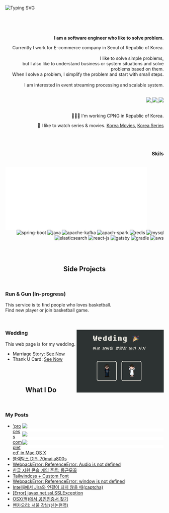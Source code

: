 ![Typing SVG](https://readme-typing-svg.herokuapp.com/?lines=Hello,+I'm+Changkwon+😎&height=150&width=1024&size=36&color=EBDBB2&background=282828&center=true&vCenter=true&multiline=false&duration=2000&pause=0)

<div align=right>
  <br/>
  <br/>  
  <br/>
  
  **I am a software engineer who like to solve problem.**<br/>
  
  Currently I work for E-commerce company in Seoul of Republic of Korea.<br/>
  <br/>
  I like to solve simple problems,<br/>
  but I also like to understand business or system situations and solve problems based on them.<br/>
  When I solve a problem, I simplify the problem and start with small steps.<br/>
  <br/>
  I am interested in event streaming processing and scalable system.<br/>
  <br/>
  
  <a href="https://about.spearkkk.dev/en/" target="_blank">
    <img src="https://img.shields.io/badge/website-305D61.svg?&style=for-the-badge&logo=About.me&logoColor=ffffff&labelColor=305D61&logoWidth=20"/>
  </a>
  <a href="https://www.linkedin.com/in/changkwon-jeong-754376135/" target="_blank">
    <img src="https://img.shields.io/badge/LinkedIn-305D61.svg?&style=for-the-badge&logo=linkedin&logoColor=ffffff&labelColor=305D61&logoWidth=20"/>
  </a>
  <a href="https://github.com/spearkkk/about-me/blob/7e1b9159af9aa7ac75d6e3e095b3c0f52929a6e3/static/resume.pdf" target="_blank">
    <img src="https://img.shields.io/badge/resume-305D61.svg?&style=for-the-badge&logo=ReadtheDocs&logoColor=ffffff&labelColor=305D61&logoWidth=20"/>
  </a>
  
  <br/>
  <br/>
  
  👨🏼‍💻 I'm working CPNG in Republic of Korea.
  <br/>
  
  🍿 I like to watch series & movies. [Korea Movies](http://www.imdb.com/list/ls561052842/), [Korea Series](http://www.imdb.com/list/ls561052813/)
  
  <br/>
</div>

<div align=right>
  <br/>
  <h3>Skils</h3>
  <br/>
  <img align=left width=450 height=200 src="./nothing.png"/>
  
![spring-boot](https://img.shields.io/badge/Spring_Boot-F2F4F9?style=for-the-badge&logo=spring-boot)
![java](https://img.shields.io/badge/Java-ED8B00?style=for-the-badge&logo=java&logoColor=white)
![apache-kafka](https://img.shields.io/badge/Apache_Kafka-231F20?style=for-the-badge&logo=apache-kafka&logoColor=white)
![apach-spark](https://img.shields.io/badge/Apache_Spark-FFFFFF?style=for-the-badge&logo=apachespark&logoColor=#E35A16)
![redis](https://img.shields.io/badge/redis-CC0000.svg?&style=for-the-badge&logo=redis&logoColor=white)
![mysql](https://img.shields.io/badge/MySQL-005C84?style=for-the-badge&logo=mysql&logoColor=white)
![elasticsearch](https://img.shields.io/badge/Elastic_Search-005571?style=for-the-badge&logo=elasticsearch&logoColor=white)
![react-js](https://img.shields.io/badge/React-20232A?style=for-the-badge&logo=react&logoColor=61DAFB)
![gatsby](https://img.shields.io/badge/Gatsby-663399?style=for-the-badge&logo=gatsby&logoColor=white)
![gradle](https://img.shields.io/badge/gradle-02303A?style=for-the-badge&logo=gradle&logoColor=white)
![aws](https://img.shields.io/badge/Amazon_AWS-FF9900?style=for-the-badge&logo=amazonaws&logoColor=white)
  <br/>
</div>

<div align=center>
  <br/>
  <br/>
  
  ## Side Projects
  
  <br/>
</div>
  
<div>

  <div>
  
  ### Run & Gun (In-progress)
  This service is to find people who loves basketball.  
  Find new player or join basketball game.  
  
  </div>

  <br/>

  <div>
    
  <img align=right height=200 src="./wedding.jpeg"/>

  ### Wedding
  This web page is for my wedding.

  - Marriage Story: [See Now](https://wedding.spearkkk.dev/)
  - Thank U Card: [See Now](https://after-wedding.spearkkk.dev/)
  
  </div>
  
</div>  

<div align=center>
  <br/>
  <br/>
  
  ## What I Do
  
  <br/>
</div>
  
<div align=left>
  
  <div>
    
  ### My Posts
    
  </div>
  
  <img align=right width=450 src="https://spotify-readme-spearkkk.vercel.app/api?scan=true&rainbow=true&theme=dark"/>
  <img align=right width=450 height=10 src="./nothing.png"/>
  <img align=right width=450 src="https://leetcard.jacoblin.cool/spearkkk?theme=nord&font=Nanum%20Gothic%20Coding&ext=activity"/>
  <img align=right width=450 height=10 src="./nothing.png"/>
  <img align=right width=450 src="https://github-readme-stats.vercel.app/api?username=spearkkk&count_private=true&show_icons=true&theme=gruvbox&custom_title=Github%20Activity&hide_rank=true&line_height=25&show_owner=false"/>
  <img align=right width=450 height=10 src="./nothing.png"/>
  
  <!-- BLOGPOSTS:START -->
- ['process completed' in Mac OS X](https://spearkkk.dev/entry/process-completed-in-Mac-OS-X)
- [블랙박스 DIY: 70mai a800s](https://spearkkk.dev/entry/%EB%B8%94%EB%9E%99%EB%B0%95%EC%8A%A4-DIY-70mai-a800s)
- [WebpackError: ReferenceError: Audio is not defined](https://spearkkk.dev/entry/WebpackError-ReferenceError-Audio-is-not-defined)
- [한글 지원 콘솔 게임 폰트: 둥근모꼴](https://spearkkk.dev/entry/%ED%95%9C%EA%B8%80-%EC%A7%80%EC%9B%90-%EC%BD%98%EC%86%94-%EA%B2%8C%EC%9E%84-%ED%8F%B0%ED%8A%B8-%EB%91%A5%EA%B7%BC%EB%AA%A8%EA%BC%B4)
- [Tailwindcss + Custom Font](https://spearkkk.dev/entry/Tailwindcss-Custom-Font)
- [WebpackError: ReferenceError: window is not defined](https://spearkkk.dev/entry/WebpackError-ReferenceError-window-is-not-defined)
- [Intellij에서 Jira와 연결이 되지 않을 때(captcha)](https://spearkkk.dev/entry/Intellij%EC%97%90%EC%84%9C-Jira%EC%99%80-%EC%97%B0%EA%B2%B0%EC%9D%B4-%EB%90%98%EC%A7%80-%EC%95%8A%EC%9D%84-%EB%95%8Ccaptcha)
- [[Error] javax.net.ssl.SSLException](https://spearkkk.dev/entry/Error-javaxnetsslSSLException)
- [OSX(맥)에서 공인인증서 찾기](https://spearkkk.dev/entry/OSX%EB%A7%A5%EC%97%90%EC%84%9C-%EA%B3%B5%EC%9D%B8%EC%9D%B8%EC%A6%9D%EC%84%9C-%EC%B0%BE%EA%B8%B0)
- [멘카오리: 서울 강남(신논현역)](https://spearkkk.dev/entry/%EB%A9%98%EC%B9%B4%EC%98%A4%EB%A6%AC-%EC%84%9C%EC%9A%B8-%EA%B0%95%EB%82%A8%EC%8B%A0%EB%85%BC%ED%98%84%EC%97%AD)
<!-- BLOGPOSTS:END -->
</div>  